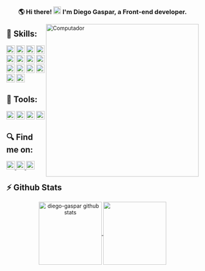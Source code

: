 

<h3 align="center"> 
  🌎 Hi there! <img height="20" src="https://raw.githubusercontent.com/iampavangandhi/iampavangandhi/master/gifs/Hi.gif" width="20px"> I'm Diego Gaspar,
  a <strong>Front-end developer</strong>.
</h3>

<img src="https://raw.githubusercontent.com/MicaelliMedeiros/micaellimedeiros/master/image/computer-illustration.png" min-width="400px" max-width="400px" width="400px" align="right" alt="Computador">

## 🚀 Skills:
<p align="left">
  
  <img height="22" alt="Javascript" src="https://img.shields.io/badge/JavaScript-323330?style=for-the-badge&logo=javascript&logoColor=F7DF1E" />
  <img height="22" alt="Typescript" src="https://img.shields.io/badge/TypeScript-007ACC?style=for-the-badge&logo=typescript&logoColor=white" />
  <img height="22" alt="HTML" src="https://img.shields.io/badge/HTML5-E34F26?style=for-the-badge&logo=html5&logoColor=white" />
  <img height="22" alt="CSS" src="https://img.shields.io/badge/CSS3-1572B6?style=for-the-badge&logo=css3&logoColor=white" /> 
  
  <img height="22" alt="React" src="https://img.shields.io/badge/React-20232A?style=for-the-badge&logo=react&logoColor=61DAFB" />
  <img height="22" alt="React Native" src="https://img.shields.io/badge/React_Native-20232A?style=for-the-badge&logo=react&logoColor=61DAFB" />
  <img height="22" alt="NextJS" src="https://img.shields.io/badge/next.js-000000?style=for-the-badge&logo=nextdotjs&logoColor=white" />
  <img height="22" alt="Redux" src="https://img.shields.io/badge/Redux-593D88?style=for-the-badge&logo=redux&logoColor=white" />
 
  <img height="22" alt="Vue" src="https://img.shields.io/badge/Vue.js-35495E?style=for-the-badge&logo=vuedotjs&logoColor=4FC08D" />
  <img height="22" alt="Quasar" src="https://img.shields.io/badge/Quasar-1976D2?style=for-the-badge&logo=quasar&logoColor=white" />
  
  <img height="22" alt="Sass" src="https://img.shields.io/badge/Sass-CC6699?style=for-the-badge&logo=sass&logoColor=white" />
  <img height="22" alt="styled components" src="https://img.shields.io/badge/styled--components-DB7093?style=for-the-badge&logo=styled-components&logoColor=white" />
  <img height="22" alt="Node" src="https://img.shields.io/badge/Node.js-339933?style=for-the-badge&logo=nodedotjs&logoColor=white" />
  <img height="22" alt="GraphQL" src="https://img.shields.io/badge/GraphQl-E10098?style=for-the-badge&logo=graphql&logoColor=white" />
  
  <br>
</p>

## 💼 Tools:
<p align="left">
  <img  height="22" alt="Docker" src="https://img.shields.io/badge/-Docker-2496ED?style=flat-square&logo=docker&logoColor=white" />
  <img height="22" alt="VSCode" src="https://img.shields.io/badge/-VS%20Code-007ACC?style=flat-square&logo=visual-studio-code&logoColor=white" />
  <img height="22" alt="Git" src="https://img.shields.io/badge/-git-F05032?style=flat-square&logo=git&logoColor=white" />
  <img height="22" alt="AWS" src="https://img.shields.io/badge/Amazon_AWS-FF9900?style=for-the-badge&logo=amazonaws&logoColor=white" />
</p>

## 🔍 Find me on:
<p align="left">

  <a href="mailto:diegogaspardacruz1@gmail.com">
    <img height="22" alt="Connect via Email" src="https://img.shields.io/badge/Gmail-D14836?style=for-the-badge&logo=gmail&logoColor=white" />
  </a>
  <a href="https://www.linkedin.com/in/diegogasparcruz/">
    <img height="22" alt="Connect on LinkedIn" src="https://img.shields.io/badge/LinkedIn-0077B5?style=for-the-badge&logo=linkedin&logoColor=white" />
  </a>
  <a href="https://t.me/diegogaspar16">
    <img height="22" alt="Contact on Telegram" src="https://img.shields.io/badge/Telegram-2CA5E0?style=for-the-badge&logo=telegram&logoColor=white" />
  </a>
</p>

## ⚡ Github Stats
<div align="center">
  <a href="https://github.com/diegogasparcruz/github-readme-stats">
    <img 
         align="center" 
         height="165"
         src="https://github-readme-stats.vercel.app/api?username=diegogasparcruz&show_icons=true&count_private=true&theme=dracula" alt="diego-gaspar github stats" />
  </a>

  <a href="https://github.com/marcelo-rafael/github-readme-stats">
    <img 
         align="center" 
         height="165"
         src="https://github-readme-stats.vercel.app/api/top-langs/?username=diegogasparcruz&layout=compact&theme=dracula&langs_count=7&exclude_repo=matematica-computacional,computacao-grafica,Share,ChatApp,trabalhos-mobile,trabalho-final-web" 
     />
  </a>
</div>





 
